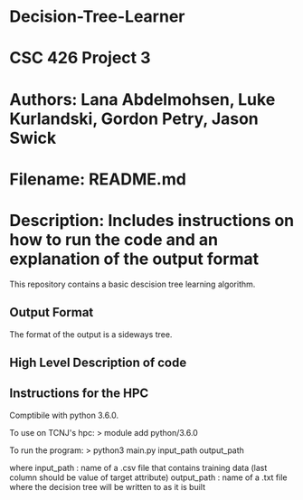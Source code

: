 # Decision-Tree-Learner
# CSC 426 Project 3
# Authors: Lana Abdelmohsen, Luke Kurlandski, Gordon Petry, Jason Swick
# Filename: README.md
# Description: Includes instructions on how to run the code and an explanation of the output format
This repository contains a basic descision tree learning algorithm.
## Output Format
The format of the output is a sideways tree.

## High Level Description of code

## Instructions for the HPC 
Comptibile with python 3.6.0. 

To use on TCNJ's hpc:
	> module add python/3.6.0

To run the program:
	> python3 main.py input_path output_path

where
	input_path : name of a .csv file that contains training data (last column should be value of target attribute)
	output_path : name of a .txt file where the decision tree will be written to as it is built
